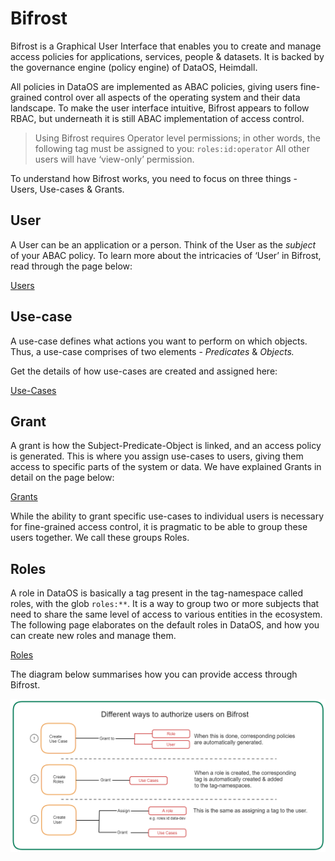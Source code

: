 # Bifrost

Bifrost is a Graphical User Interface that enables you to create and manage access policies for applications, services, people & datasets. It is backed by the governance engine (policy engine) of DataOS, Heimdall.

All policies in DataOS are implemented as ABAC policies, giving users fine-grained control over all aspects of the operating system and their data landscape. To make the user interface intuitive, Bifrost appears to follow RBAC, but underneath it is still ABAC implementation of access control.

> Using Bifrost requires Operator level permissions; in other words, the following tag must be assigned to you: `roles:id:operator`
All other users will have ‘view-only’ permission.
> 

To understand how Bifrost works, you need to focus on three things - Users, Use-cases & Grants.

## User

A User can be an application or a person.  Think of the User as the *subject* of your ABAC policy. To learn more about the intricacies of ‘User’ in Bifrost, read through the page below:

[Users](./bifrost/users.md)

## Use-case

A use-case defines what actions you want to perform on which objects. Thus, a use-case comprises of two elements - *Predicates* & *Objects.*

Get the details of how use-cases are created and assigned here:

[Use-Cases](./bifrost/use_cases.md)

## Grant

A grant is how the Subject-Predicate-Object is linked, and an access policy is generated. This is where you assign use-cases to users, giving them access to specific parts of the system or data. We have explained Grants in detail on the page below:

[Grants](./bifrost/grants.md)

While the ability to grant specific use-cases to individual users is necessary for fine-grained access control, it is pragmatic to be able to group these users together. We call these groups Roles.

## Roles

A role in DataOS is basically a tag present in the tag-namespace called roles, with the glob `roles:**`. It is a way to group two or more subjects that need to share the same level of access to various entities in the ecosystem. The following page elaborates on the default roles in DataOS, and how you can create new roles and manage them.

[Roles](./bifrost/roles.md)

The diagram below summarises how you can provide access through Bifrost.

![Bifrost.png](./bifrost/Bifrost.png)